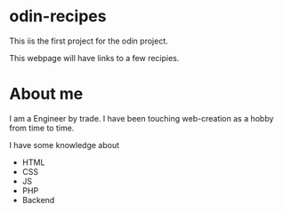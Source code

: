 # odin-recipes

This iis the first project for the odin project. 

This webpage will have links to a few recipies.

# About me
I am a Engineer by trade. I have been touching web-creation
as a hobby from time to time.

I have some knowledge about
* HTML
* CSS
* JS
* PHP
* Backend



